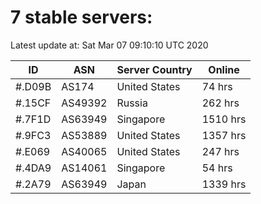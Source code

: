 # 7 stable servers:

Latest update at: Sat Mar 07 09:10:10 UTC 2020

| ID | ASN | Server Country | Online |
| -- | --- | -------------- | ------ |
| #.D09B | AS174 | United States | 74 hrs |
| #.15CF | AS49392 | Russia | 262 hrs |
| #.7F1D | AS63949 | Singapore | 1510 hrs |
| #.9FC3 | AS53889 | United States | 1357 hrs |
| #.E069 | AS40065 | United States | 247 hrs |
| #.4DA9 | AS14061 | Singapore | 54 hrs |
| #.2A79 | AS63949 | Japan | 1339 hrs |

